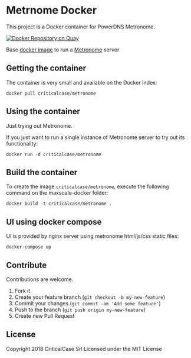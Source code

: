 Metrnome Docker
===============

This project is a Docker container for PowerDNS Metronome. 

[![Docker Repository on Quay](https://quay.io/repository/criticalcase/metronome/status "Docker Repository on Quay")](https://quay.io/repository/criticalcase/metronome)

Base [docker image](http://www.docker.io) to run a [Metronome](https://github.com/ahupowerdns/metronome) server

Getting the container
---------------------

The container is very small and available on the Docker Index:

    docker pull criticalcase/metronome

Using the container
-------------------

Just trying out Metronome.

If you just want to run a single instance of Metronome server to try out its functionality:

    docker run -d criticalcase/metronome

Build the container
-------------------

To create the image `criticalcase/metronome`, execute the following command on the maxscale-docker folder:

    docker build -t criticalcase/metronome .

UI using docker compose
-----------------------

UI is provided by nginx server using metronome html/js/css static files:

    docker-compose up

Contribute
----------

Contributions are welcome.

1. Fork it
2. Create your feature branch (`git checkout -b my-new-feature`)
3. Commit your changes (`git commit -am 'Add some feature'`)
4. Push to the branch (`git push origin my-new-feature`)
5. Create new Pull Request

License
-------

Copyright 2018 CriticalCase Srl
Licensed under the MIT License
